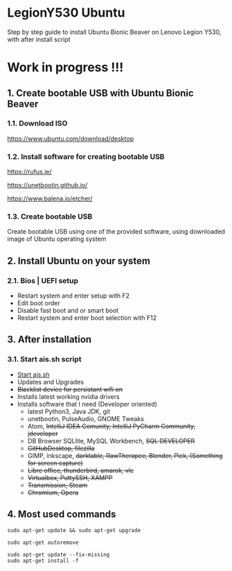 # LegionY530 Ubuntu 
Step by step guide to install Ubuntu Bionic Beaver on Lenovo Legion Y530, with after install script


# Work in progress !!!


## 1. Create bootable USB with Ubuntu Bionic Beaver

### 1.1. Download ISO
https://www.ubuntu.com/download/desktop

### 1.2. Install software for creating bootable USB
https://rufus.ie/

https://unetbootin.github.io/

https://www.balena.io/etcher/

### 1.3. Create bootable USB
Create bootable USB using one of the provided software, using downloaded image of Ubuntu operating system


## 2. Install Ubuntu on your system
### 2.1. Bios | UEFI setup
- Restart system and enter setup with F2
- Edit boot order
- Disable fast boot and or smart boot
- Restart system and enter boot selection with F12


## 3. After installation
### 3.1. Start **ais.sh** script
- [Start ais.sh](ais.sh)
- Updates and Upgrades
- ~~Blacklist device for persistant wifi on~~
- Installs latest working nvidia drivers
- Installs software that I need (Developer oriented)
  - latest Python3, Java JDK, git
  - unetbootin, PulseAudio, GNOME Tweaks
  - Atom, ~~IntelliJ IDEA Comunity, IntelliJ PyCharm Community, jdeveloper~~
  - DB Browser SQLlite, MySQL Workbench, ~~SQL DEVELOPER~~
  - ~~GitHubDesktop, filezilla~~
  - GIMP, inkscape, ~~darktable, RawTherapee, Blender, Pick, (Something for screen capture)~~
  - ~~Libre office, thunderbird, amarok, vlc~~
  - ~~Virtualbox, PuttySSH, XAMPP~~
  - ~~Transmission, Steam~~
  - ~~Chromium, Opera~~


## 4. Most used commands
```
sudo apt-get update && sudo apt-get upgrade

sudo apt-get autoremove

sudo apt-get update --fix-missing
sudo apt-get install -f
```

